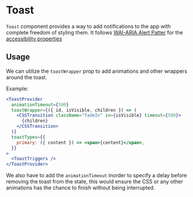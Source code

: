 # Toast

`Toast` component provides a way to add notifications to the app with complete
freedom of styling them. It follows
[WAI-ARIA Alert Patter](https://www.w3.org/TR/wai-aria-practices-1.2/#alert) for
the
[accessibility properties](https://www.w3.org/TR/wai-aria-practices-1.2/#wai-aria-roles-states-and-properties-0)

## Usage

<!-- IMPORT_EXAMPLE src/toast/stories/__js/ToastBasic.component.jsx -->

We can utilize the `toastWrapper` prop to add animations and other wrappers
around the toast.

Example:

```jsx
<ToastProvider
  animationTimeout={500}
  toastWrapper={({ id, isVisible, children }) => (
    <CSSTransition className="fadeIn" in={isVisible} timeout={500}>
      {children}
    </CSSTransition>
  )}
  toastTypes={{
    primary: ({ content }) => <span>{content}</span>,
  }}
>
  <ToastTriggers />
</ToastProvider>
```

We also have to add the `animationTimeout` inorder to specify a delay before
removing the toast from the state, this would ensure the CSS or any other
animations has the chance to finish without being interrupted.

<!-- CODESANDBOX
link_title: Toast Basic
js: src/toast/stories/__js/ToastBasic.component.jsx
-->

<!-- CODESANDBOX
link_title: Toast Styled
js: src/toast/stories/__js/ToastStyled.component.jsx
utils: src/toast/stories/__js/Utils.component.jsx
css: src/toast/stories/ToastStyled.css
-->

<!-- CODESANDBOX
link_title: Toast CSS Animated
js: src/toast/stories/__js/ToastCSSAnimated.component.jsx
utils: src/toast/stories/__js/Utils.component.jsx
css: src/toast/stories/ToastStyled.css
deps: ["react-transition-group"]
-->

<!-- CODESANDBOX
link_title: Toast React Spring
js: src/toast/stories/__js/ToastReactSpring.component.jsx
utils: src/toast/stories/__js/Utils.component.jsx
css: src/toast/stories/ToastStyled.css
deps: ["react-spring"]
-->
